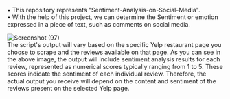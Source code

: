 •	This repository represents "Sentiment-Analysis-on-Social-Media".  
•	With the help of this project, we can determine the Sentiment or emotion expressed in a piece of text, such as comments on social media.    

![Screenshot (97)](https://github.com/gwarishubham01/Sentiment-Analysis-on-Social-Media/assets/116440288/842441de-3559-40a5-aa9a-dfade9bc935e)<br>
The script's output will vary based on the specific Yelp restaurant page you choose to scrape and the reviews available on that page. As you can see in the above image, the output will include sentiment analysis results for each review, represented as numerical scores typically ranging from 1 to 5. These scores indicate the sentiment of each individual review. Therefore, the actual output you receive will depend on the content and sentiment of the reviews present on the selected Yelp page.
